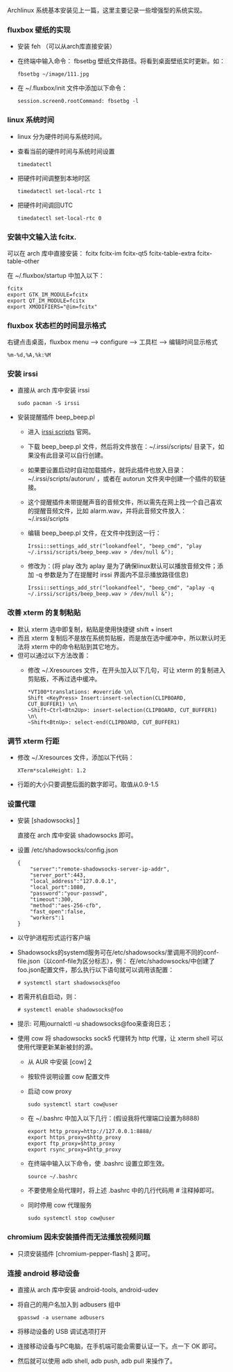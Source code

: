 Archlinux 系统基本安装见上一篇，这里主要记录一些增强型的系统实现。

### fluxbox 壁纸的实现

+   安装 feh （可以从arch库直接安装）
+   在终端中输入命令： fbsetbg 壁纸文件路径。将看到桌面壁纸实时更新。如：
        
        fbsetbg ~/image/111.jpg

+   在 ~/.fluxbox/init 文件中添加以下命令：
        
        session.screen0.rootCommand: fbsetbg -l

### linux 系统时间

+   linux 分为硬件时间与系统时间。
+   查看当前的硬件时间与系统时间设置

        timedatectl

+   把硬件时间调整到本地时区

        timedatectl set-local-rtc 1

+   把硬件时间调回UTC

        timedatectl set-local-rtc 0

### 安装中文输入法 fcitx.

可以在 arch 库中直接安装： fcitx fcitx-im fcitx-qt5 fcitx-table-extra fcitx-table-other

在 ~/.fluxbox/startup 中加入以下：

    fcitx
    export GTK_IM_MODULE=fcitx
    export QT_IM_MODULE=fcitx
    export XMODIFIERS="@im=fcitx"

### fluxbox 状态栏的时间显示格式

右键点击桌面，fluxbox menu --> configure --> 工具栏 --> 编辑时间显示格式

    %m-%d,%A,%k:%M

### 安装 irssi

+   直接从 arch 库中安装 irssi

        sudo pacman -S irssi

+   安装提醒插件 beep_beep.pl
    -   进入 [irssi scripts][1] 官网。
    -   下载 beep_beep.pl 文件，然后将文件放在：~/.irssi/scripts/ 目录下，如果没有此目录可以自行创建。
    -   如果要设置启动时自动加载插件，就将此插件也放入目录：~/.irssi/scripts/autorun/ ，或者在 autorun 文件夹中创建一个插件的软链接。
    -   这个提醒插件未带提醒声音的音频文件，所以需先在网上找一个自己喜欢的提醒音频文件，比如 alarm.wav，并将此音频文件放入：~/.irssi/scripts
    -   编辑 beep_beep.pl 文件，在文件中找到这一行：

            Irssi::settings_add_str("lookandfeel", "beep_cmd", "play ~/.irssi/scripts/beep_beep.wav > /dev/null &");
            
    -   修改为：(将 play 改为 aplay 是为了确保linux默认可以播放音频文件；添加 -q 参数是为了在提醒时 irssi 界面内不显示播放路径信息)

            Irssi::settings_add_str("lookandfeel", "beep_cmd", "aplay -q ~/.irssi/scripts/beep_beep.wav > /dev/null &");

### 改善 xterm 的复制粘贴

+   默认 xterm 选中即复制，粘贴是使用快捷键 shift + insert
+   而且 xterm 复制后不是放在系统剪贴板，而是放在选中缓冲中，所以默认时无法将 xterm 中的命令粘贴到其它地方。
+   但可以通过以下方法改善：
    -   修改 ~/.Xresources 文件，在开头加入以下几句，可让 xterm 的复制进入剪贴板，不再过选中缓冲。
        
            *VT100*translations: #override \n\ 
            Shift <KeyPress> Insert:insert-selection(CLIPBOARD, CUT_BUFFER1) \n\ 
            ~Shift~Ctrl<Btn2Up>: insert-selection(CLIPBOARD, CUT_BUFFER1) \n\ 
            ~Shift<BtnUp>: select-end(CLIPBOARD, CUT_BUFFER1) 

### 调节 xterm 行距

+   修改 ~/.Xresources 文件，添加以下代码：

        XTerm*scaleHeight: 1.2

+   行距的大小只要调整后面的数字即可。取值从0.9-1.5

### 设置代理

+   安装 [shadowsocks] [1]

    直接在 arch 库中安装 shadowsocks 即可。

+   设置 /etc/shadowsocks/config.json 

        {
	        "server":"remote-shadowsocks-server-ip-addr",
	        "server_port":443,
        	"local_address":"127.0.0.1",
	        "local_port":1080,
	        "password":"your-passwd",
	        "timeout":300,
	        "method":"aes-256-cfb",
	        "fast_open":false,
	        "workers":1
        }

+   以守护进程形式运行客户端
+   Shadowsocks的systemd服务可在/etc/shadowsocks/里调用不同的conf-file.json（以conf-file为区分标志），例： 在/etc/shadowsocks/中创建了foo.json配置文件，那么执行以下语句就可以调用该配置：

        # systemctl start shadowsocks@foo

+   若需开机自启动，则：

        # systemctl enable shadowsocks@foo

+   提示: 可用journalctl -u shadowsocks@foo来查询日志；

+   使用 cow 将 shadowsocks sock5 代理转为 http 代理，让 xterm shell 可以使用代理更新某新被封的源。
    -   从 AUR 中安装 [cow] [2]
    -   按软件说明设置 cow 配置文件
    -   启动 cow proxy
        
            sudo systemctl start cow@user

    -   在 ~/.bashrc 中加入以下几行：(假设我将代理端口设置为8888)

            export http_proxy=http://127.0.0.1:8888/
            export https_proxy=$http_proxy
            export ftp_proxy=$http_proxy
            export rsync_proxy=$http_proxy

    -   在终端中输入以下命令，使 .bashrc 设置立即生效。

            source ~/.bashrc

    -   不要使用全局代理时，将上述 .bashrc 中的几行代码用 # 注释掉即可。
    -   同时停用 cow 代理服务

            sudo systemctl stop cow@user

### chromium 因未安装插件而无法播放视频问题

+   只须安装插件 [chromium-pepper-flash] [3] 即可。

### 连接 android 移动设备

+   直接从 arch 库中安装 android-tools, android-udev
+   将自己的用户名加入到 adbusers 组中

        gpasswd -a username adbusers

+   将移动设备的 USB 调试选项打开
+   连接移动设备与PC电脑，在手机端可能会需要认证一下。点一下 OK 即可。
+   然后就可以使用 adb shell, adb push, adb pull 来操作了。


[1]:    https://wiki.archlinux.org/index.php/Shadowsocks_(%E7%AE%80%E4%BD%93%E4%B8%AD%E6%96%87)     "shadowsocks_(简体中文)"
[2]:    https://aur.archlinux.org/packages/cow-proxy/       "cow-proxy"
[3]:    https://aur.archlinux.org/packages/chromium-pepper-flash/   "chromium-pepper-flash/"

